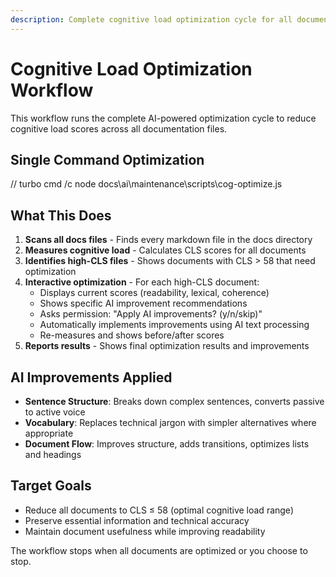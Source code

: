 ```yaml
---
description: Complete cognitive load optimization cycle for all documents
---
```


# Cognitive Load Optimization Workflow

This workflow runs the complete AI-powered optimization cycle to reduce cognitive load scores across all documentation files.

## Single Command Optimization

// turbo
cmd /c node docs\ai\maintenance\scripts\cog-optimize.js

## What This Does

1. **Scans all docs files** - Finds every markdown file in the docs directory
2. **Measures cognitive load** - Calculates CLS scores for all documents  
3. **Identifies high-CLS files** - Shows documents with CLS > 58 that need optimization
4. **Interactive optimization** - For each high-CLS document:
   - Displays current scores (readability, lexical, coherence)
   - Shows specific AI improvement recommendations
   - Asks permission: "Apply AI improvements? (y/n/skip)"
   - Automatically implements improvements using AI text processing
   - Re-measures and shows before/after scores
5. **Reports results** - Shows final optimization results and improvements

## AI Improvements Applied

- **Sentence Structure**: Breaks down complex sentences, converts passive to active voice
- **Vocabulary**: Replaces technical jargon with simpler alternatives where appropriate  
- **Document Flow**: Improves structure, adds transitions, optimizes lists and headings

## Target Goals

- Reduce all documents to CLS ≤ 58 (optimal cognitive load range)
- Preserve essential information and technical accuracy
- Maintain document usefulness while improving readability

The workflow stops when all documents are optimized or you choose to stop.
